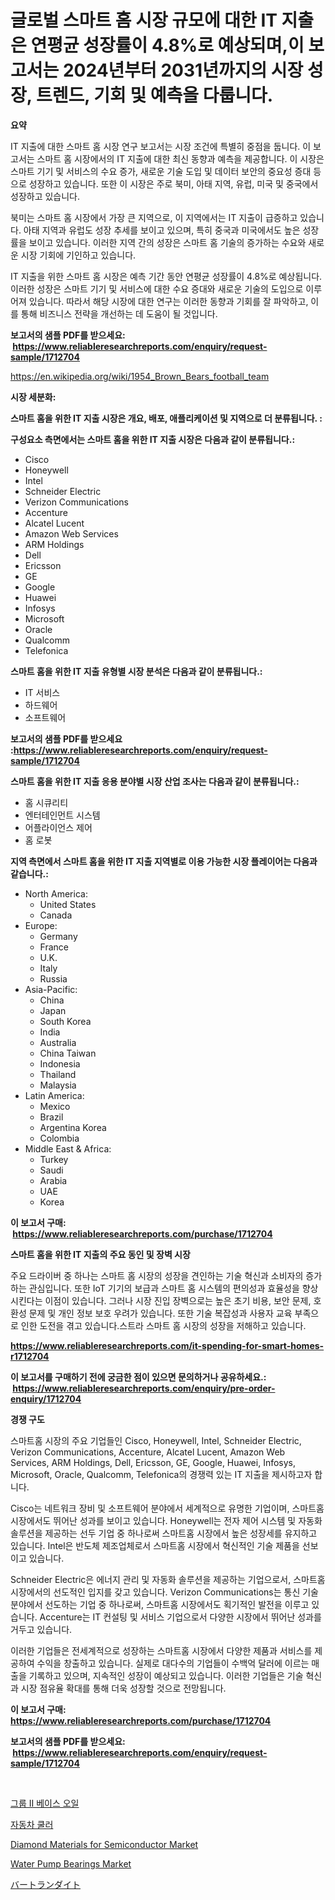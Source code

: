 <p><h1>글로벌 스마트 홈 시장 규모에 대한 IT 지출은 연평균 성장률이 4.8%로 예상되며,이 보고서는 2024년부터 2031년까지의 시장 성장, 트렌드, 기회 및 예측을 다룹니다.</h1></p><p><strong>요약</strong></p>
<p><p>IT 지출에 대한 스마트 홈 시장 연구 보고서는 시장 조건에 특별히 중점을 둡니다. 이 보고서는 스마트 홈 시장에서의 IT 지출에 대한 최신 동향과 예측을 제공합니다. 이 시장은 스마트 기기 및 서비스의 수요 증가, 새로운 기술 도입 및 데이터 보안의 중요성 증대 등으로 성장하고 있습니다. 또한 이 시장은 주로 북미, 아태 지역, 유럽, 미국 및 중국에서 성장하고 있습니다.</p><p>북미는 스마트 홈 시장에서 가장 큰 지역으로, 이 지역에서는 IT 지출이 급증하고 있습니다. 아태 지역과 유럽도 성장 추세를 보이고 있으며, 특히 중국과 미국에서도 높은 성장률을 보이고 있습니다. 이러한 지역 간의 성장은 스마트 홈 기술의 증가하는 수요와 새로운 시장 기회에 기인하고 있습니다.</p><p>IT 지출을 위한 스마트 홈 시장은 예측 기간 동안 연평균 성장률이 4.8%로 예상됩니다. 이러한 성장은 스마트 기기 및 서비스에 대한 수요 증대와 새로운 기술의 도입으로 이루어져 있습니다. 따라서 해당 시장에 대한 연구는 이러한 동향과 기회를 잘 파악하고, 이를 통해 비즈니스 전략을 개선하는 데 도움이 될 것입니다.</p></p>
<p><strong>보고서의 샘플 PDF를 받으세요: &nbsp;<a href="https://www.reliableresearchreports.com/enquiry/request-sample/1712704">https://www.reliableresearchreports.com/enquiry/request-sample/1712704</a></strong></p>
<p><a href="https://en.wikipedia.org/wiki/1954_Brown_Bears_football_team">https://en.wikipedia.org/wiki/1954_Brown_Bears_football_team</a></p>
<p><strong>시장 세분화:</strong></p>
<p><strong> 스마트 홈을 위한 IT 지출 시장은 개요, 배포, 애플리케이션 및 지역으로 더 분류됩니다. :</strong></p>
<p><strong>구성요소 측면에서는 스마트 홈을 위한 IT 지출 시장은 다음과 같이 분류됩니다.:</strong></p>
<p><ul><li>Cisco</li><li>Honeywell</li><li>Intel</li><li>Schneider Electric</li><li>Verizon Communications</li><li>Accenture</li><li>Alcatel Lucent</li><li>Amazon Web Services</li><li>ARM Holdings</li><li>Dell</li><li>Ericsson</li><li>GE</li><li>Google</li><li>Huawei</li><li>Infosys</li><li>Microsoft</li><li>Oracle</li><li>Qualcomm</li><li>Telefonica</li></ul></p>
<p><strong> 스마트 홈을 위한 IT 지출 유형별 시장 분석은 다음과 같이 분류됩니다.:</strong></p>
<p><ul><li>IT 서비스</li><li>하드웨어</li><li>소프트웨어</li></ul></p>
<p><strong>보고서의 샘플 PDF를 받으세요 :<a href="https://www.reliableresearchreports.com/enquiry/request-sample/1712704">https://www.reliableresearchreports.com/enquiry/request-sample/1712704</a></strong></p>
<p><strong> 스마트 홈을 위한 IT 지출 응용 분야별 시장 산업 조사는 다음과 같이 분류됩니다.:</strong></p>
<p><ul><li>홈 시큐리티</li><li>엔터테인먼트 시스템</li><li>어플라이언스 제어</li><li>홈 로봇</li></ul></p>
<p><strong>지역 측면에서 스마트 홈을 위한 IT 지출 지역별로 이용 가능한 시장 플레이어는 다음과 같습니다.:</strong></p>
<p><ul>
    <li>
        North America:
        <ul>
            <li>United States</li>
            <li>Canada</li>
        </ul>
    </li>
    <li>
        Europe:
        <ul>
            <li>Germany</li>
            <li>France</li>
            <li>U.K.</li>
            <li>Italy</li>
            <li>Russia</li>
        </ul>
    </li>
    <li>
        Asia-Pacific:
        <ul>
            <li>China</li>
            <li>Japan</li>
            <li>South Korea</li>
            <li>India</li>
            <li>Australia</li>
            <li>China Taiwan</li>
            <li>Indonesia</li>
            <li>Thailand</li>
            <li>Malaysia</li>
        </ul>
    </li>
    <li>
        Latin America:
        <ul>
            <li>Mexico</li>
            <li>Brazil</li>
            <li>Argentina Korea</li>
            <li>Colombia</li>
        </ul>
    </li>
    <li>
        Middle East & Africa:
        <ul>
            <li>Turkey</li>
            <li>Saudi</li>
            <li>Arabia</li>
            <li>UAE</li>
            <li>Korea</li>
        </ul>
    </li>
    </ul></p>
<p><strong>이 보고서 구매: &nbsp;<a href="https://www.reliableresearchreports.com/purchase/1712704">https://www.reliableresearchreports.com/purchase/1712704</a></strong></p>
<p><strong>스마트 홈을 위한 IT 지출의 주요 동인 및 장벽 시장</strong></p>
<p><p>주요 드라이버 중 하나는 스마트 홈 시장의 성장을 견인하는 기술 혁신과 소비자의 증가하는 관심입니다. 또한 IoT 기기의 보급과 스마트 홈 시스템의 편의성과 효율성을 향상시킨다는 이점이 있습니다. 그러나 시장 진입 장벽으로는 높은 초기 비용, 보안 문제, 호환성 문제 및 개인 정보 보호 우려가 있습니다. 또한 기술 복잡성과 사용자 교육 부족으로 인한 도전을 겪고 있습니다.스트라 스마트 홈 시장의 성장을 저해하고 있습니다.</p></p>
<p><strong><a href="https://www.reliableresearchreports.com/it-spending-for-smart-homes-r1712704">https://www.reliableresearchreports.com/it-spending-for-smart-homes-r1712704</a></strong></p>
<p><strong>이 보고서를 구매하기 전에 궁금한 점이 있으면 문의하거나 공유하세요.: &nbsp;<a href="https://www.reliableresearchreports.com/enquiry/pre-order-enquiry/1712704">https://www.reliableresearchreports.com/enquiry/pre-order-enquiry/1712704</a></strong></p>
<p><strong>경쟁 구도</strong></p>
<p><p>스마트홈 시장의 주요 기업들인 Cisco, Honeywell, Intel, Schneider Electric, Verizon Communications, Accenture, Alcatel Lucent, Amazon Web Services, ARM Holdings, Dell, Ericsson, GE, Google, Huawei, Infosys, Microsoft, Oracle, Qualcomm, Telefonica의 경쟁력 있는 IT 지출을 제시하고자 합니다.</p><p>Cisco는 네트워크 장비 및 소프트웨어 분야에서 세계적으로 유명한 기업이며, 스마트홈 시장에서도 뛰어난 성과를 보이고 있습니다. Honeywell는 전자 제어 시스템 및 자동화 솔루션을 제공하는 선두 기업 중 하나로써 스마트홈 시장에서 높은 성장세를 유지하고 있습니다. Intel은 반도체 제조업체로서 스마트홈 시장에서 혁신적인 기술 제품을 선보이고 있습니다.</p><p>Schneider Electric은 에너지 관리 및 자동화 솔루션을 제공하는 기업으로서, 스마트홈 시장에서의 선도적인 입지를 갖고 있습니다. Verizon Communications는 통신 기술 분야에서 선도하는 기업 중 하나로써, 스마트홈 시장에서도 획기적인 발전을 이루고 있습니다. Accenture는 IT 컨설팅 및 서비스 기업으로서 다양한 시장에서 뛰어난 성과를 거두고 있습니다.</p><p>이러한 기업들은 전세계적으로 성장하는 스마트홈 시장에서 다양한 제품과 서비스를 제공하여 수익을 창출하고 있습니다. 실제로 대다수의 기업들이 수백억 달러에 이르는 매출을 기록하고 있으며, 지속적인 성장이 예상되고 있습니다. 이러한 기업들은 기술 혁신과 시장 점유율 확대를 통해 더욱 성장할 것으로 전망됩니다.</p></p>
<p><strong>이 보고서 구매: &nbsp; <a href="https://www.reliableresearchreports.com/purchase/1712704">https://www.reliableresearchreports.com/purchase/1712704</a></strong></p>
<p><strong>보고서의 샘플 PDF를 받으세요: &nbsp;<a href="https://www.reliableresearchreports.com/enquiry/request-sample/1712704">https://www.reliableresearchreports.com/enquiry/request-sample/1712704</a></strong><strong></strong></p>
<p>&nbsp;</p>
<p><p><a href="https://github.com/Marcosoenrt565736/Market-Research-Report-List-1/blob/main/7518122168204.md">그룹 II 베이스 오일</a></p><p><a href="https://github.com/brendon65677/Market-Research-Report-List-1/blob/main/7759939168203.md">자동차 쿨러</a></p><p><a href="https://www.linkedin.com/pulse/diamond-materials-semiconductor-market-share-size-trends-iqlpe?trackingId=CTtgriuwSuc1bMZlFXkxPQ%3D%3D">Diamond Materials for Semiconductor Market</a></p><p><a href="https://github.com/bobicer/Market-Research-Report-List-4/blob/main/water-pump-bearings-market.md">Water Pump Bearings Market</a></p><p><a href="https://github.com/KaliMetz2023/Market-Research-Report-List-1/blob/main/2887527156962.md">バートランダイト</a></p></p>